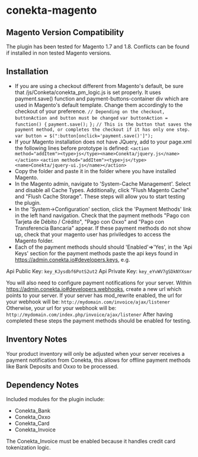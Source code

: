 conekta-magento
==============

Magento Version Compatibility
-----------
The plugin has been tested for Magento 1.7 and 1.8. Conflicts can be found if installed in non tested Magento versions.

Installation
-----------

  * If you are using a checkout different from Magento's default, be sure that /js/Conketa/conekta_pm_logic.js is set properly. It uses payment.save() function and payment-buttons-container div which are used in Magento's default template. Change them accordingly to the checkout of your preference.
`// Depending on the checkout, buttonAction and button must be changed`
`var buttonAction = function() {`
`payment.save();`
`};`
`// This is the button that saves the payment method, or completes the checkout if it has only one step.`
`var button = $(":button[onclick='payment.save()']");`  
  * If your Magento installation does not have JQuery, add to your page.xml the following lines before prototype is defined:
`<action method="addItem"><type>js</type><name>Conekta/jquery.js</name></action>`
`<action method="addItem"><type>js</type><name>Conekta/jquery-ui.js</name></action>`
  * Copy the folder and paste it in the folder where you have installed Magento.
  * In the Magento admin, navigate to 'System-Cache Management'. Select and disable all Cache Types.  Additionally, click "Flush Magento Cache" and "Flush Cache Storage".  These steps will allow you to start testing the plugin.
  * In the 'System->Configuration' section, click the 'Payment Methods' link in the left hand navigation.  Check that the payment methods "Pago con Tarjeta de Débito / Crédito", "Pago con Oxxo" and "Pago con Transferencia Bancaria" appear. If these payment methods do not show up, check that your magento user has priviledges to access the Magento folder.
  * Each of the payment methods should should 'Enabled'=>'Yes', in the 'Api Keys' section for the payment methods paste the api keys found in https://admin.conekta.io#developers.keys, e.g.
    
Api Public Key: 
    `key_KJysdbf6PotS2ut2`
Api Private Key: 
    `key_eYvWV7gSDkNYXsmr`


You will also need to configure payment notifications for your server.  Within https://admin.conekta.io#developers.webhooks, create a new url which points to your server.
If your server has mod_rewrite enabled, the url for your webhook will be:
    `http://mydomain.com/invoice/ajax/listener`
Otherwise, your url for your webhook will be:
    `http://mydomain.com/index.php/invoice/ajax/listener`
After having completed these steps the payment methods should be enabled for testing.

Inventory Notes
---------------

Your product inventory will only be adjusted when your server receives a payment notification from Conekta, this allows for offline payment methods like Bank Deposits and Oxxo to be processed.

Dependency Notes
-----------

Included modules for the plugin include:
  * Conekta_Bank
  * Conekta_Oxxo
  * Conekta_Card
  * Conekta_Invoice

The Conekta_Invoice must be enabled because it handles credit card tokenization logic.

